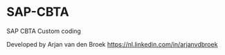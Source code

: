 # SAP-CBTA
SAP CBTA Custom coding

Developed by Arjan van den Broek
https://nl.linkedin.com/in/arjanvdbroek

